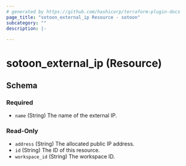 ```yaml
---
# generated by https://github.com/hashicorp/terraform-plugin-docs
page_title: "sotoon_external_ip Resource - sotoon"
subcategory: ""
description: |-
  
---
```


# sotoon_external_ip (Resource)





<!-- schema generated by tfplugindocs -->
## Schema

### Required

- `name` (String) The name of the external IP.

### Read-Only

- `address` (String) The allocated public IP address.
- `id` (String) The ID of this resource.
- `workspace_id` (String) The workspace ID.
